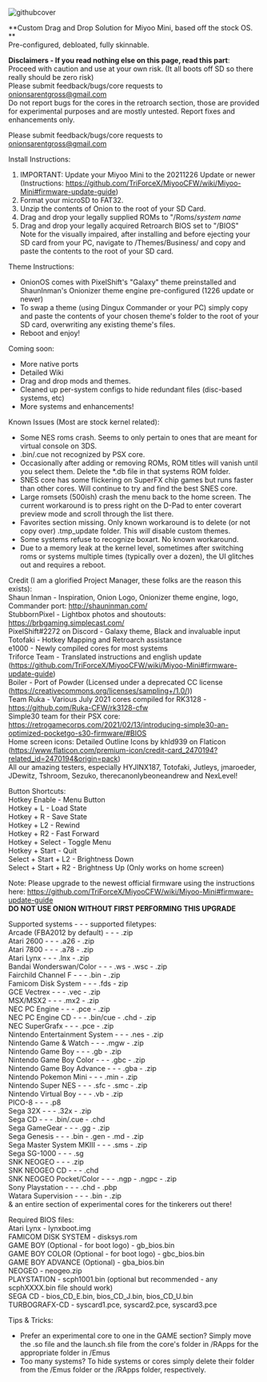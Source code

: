 ![githubcover](https://user-images.githubusercontent.com/85693713/148580152-0bc4aec1-310d-405c-8ab3-e7655991a7f3.png)

**Custom Drag and Drop Solution for Miyoo Mini, based off the stock OS.
**
<br>Pre-configured, debloated, fully skinnable.

**Disclaimers - If you read nothing else on this page, read this part**: 
<br>Proceed with caution and use at your own risk. (It all boots off SD so there really should be zero risk)
<br>Please submit feedback/bugs/core requests to onionsarentgross@gmail.com
<br>Do not report bugs for the cores in the retroarch section, those are provided for experimental purposes and are mostly untested. Report fixes and enhancements only.

Please submit feedback/bugs/core requests to onionsarentgross@gmail.com

Install Instructions:
1. IMPORTANT: Update your Miyoo Mini to the 20211226 Update or newer (Instructions: https://github.com/TriForceX/MiyooCFW/wiki/Miyoo-Mini#firmware-update-guide)
2. Format your microSD to FAT32.
3. Unzip the contents of Onion to the root of your SD Card.
4. Drag and drop your legally supplied ROMs to "/Roms/*system name*
5. Drag and drop your legally acquired Retroarch BIOS set to "/BIOS"
<br>Note for the visually impaired, after installing and before ejecting your SD card from your PC, navigate to /Themes/Business/ and copy and paste the contents to the root of your SD card. 

Theme Instructions:
- OnionOS comes with PixelShift's "Galaxy" theme preinstalled and ShaunInman's Onionizer theme engine pre-configured (1226 update or newer)
- To swap a theme (using Dingux Commander or your PC) simply copy and paste the contents of your chosen theme's folder to the root of your SD card, overwriting any existing theme's files.
- Reboot and enjoy!

Coming soon:
- More native ports
- Detailed Wiki
- Drag and drop mods and themes.
- Cleaned up per-system configs to hide redundant files (disc-based systems, etc)
- More systems and enhancements!

Known Issues (Most are stock kernel related):
- Some NES roms crash. Seems to only pertain to ones that are meant for virtual console on 3DS.
- .bin/.cue not recognized by PSX core.
- Occasionally after adding or removing ROMs, ROM titles will vanish until you select them. Delete the *.db file in that systems ROM folder. 
- SNES core has some flickering on SuperFX chip games but runs faster than other cores. Will continue to try and find the best SNES core.
- Large romsets (500ish) crash the menu back to the home screen. The current workaround is to press right on the D-Pad to enter coverart preview mode and scroll through the list there.
- Favorites section missing. Only known workaround is to delete (or not copy over) .tmp_update folder. This *will* disable custom themes.
- Some systems refuse to recognize boxart. No known workaround.
- Due to a memory leak at the kernel level, sometimes after switching roms or systems multiple times (typically over a dozen), the UI glitches out and requires a reboot.

Credit (I am a glorified Project Manager, these folks are the reason this exists): 
<br>Shaun Inman - Inspiration, Onion Logo, Onionizer theme engine, logo, Commander port: http://shauninman.com/
<br>StubbornPixel - Lightbox photos and shoutouts: https://brbgaming.simplecast.com/
<br>PixelShift#2272 on Discord - Galaxy theme, Black and invaluable input
<br>Totofaki - Hotkey Mapping and Retroarch assistance
<br>e1000 - Newly compiled cores for most systems
<br>Triforce Team - Translated instructions and english update (https://github.com/TriForceX/MiyooCFW/wiki/Miyoo-Mini#firmware-update-guide)
<br>Boiler - Port of Powder (Licensed under a deprecated CC license (https://creativecommons.org/licenses/sampling+/1.0/))
<br>Team Ruka - Various July 2021 cores compiled for RK3128 - https://github.com/Ruka-CFW/rk3128-cfw
<br>Simple30 team for their PSX core: https://retrogamecorps.com/2021/02/13/introducing-simple30-an-optimized-pocketgo-s30-firmware/#BIOS
<br>Home screen icons: Detailed Outline Icons by khld939 on Flaticon (https://www.flaticon.com/premium-icon/credit-card_2470194?related_id=2470194&origin=pack)
<br>All our amazing testers, especially HYJINX187, Totofaki, Jutleys, jmaroeder, JDewitz, Tshroom, Sezuko, therecanonlybeoneandrew and NexLevel!

Button Shortcuts:
<br>Hotkey Enable - Menu Button
<br>Hotkey + L - Load State
<br>Hotkey + R - Save State
<br>Hotkey + L2 - Rewind
<br>Hotkey + R2 - Fast Forward
<br>Hotkey + Select - Toggle Menu
<br>Hotkey + Start - Quit
<br>Select + Start + L2 - Brightness Down
<br>Select + Start + R2 - Brightness Up (Only works on home screen)

Note: Please upgrade to the newest official firmware using the instructions here: https://github.com/TriForceX/MiyooCFW/wiki/Miyoo-Mini#firmware-update-guide 
<br>**DO NOT USE ONION WITHOUT FIRST PERFORMING THIS UPGRADE**

Supported systems - - - supported filetypes:<br>
Arcade (FBA2012 by default) - - - .zip<br>
Atari 2600 - - - .a26 - .zip<br>
Atari 7800 - - - .a78 - .zip<br>
Atari Lynx - - - .lnx - .zip<br>
Bandai Wonderswan/Color - - - .ws - .wsc - .zip<br>
Fairchild Channel F - - - .bin - .zip<br>
Famicom Disk System - - - .fds - zip<br>
GCE Vectrex - - - .vec - .zip<br>
MSX/MSX2 - - - .mx2 - .zip<br>
NEC PC Engine - - - .pce - .zip<br>
NEC PC Engine CD - - - .bin/cue - .chd - .zip<br>
NEC SuperGrafx - - - .pce - .zip<br>
Nintendo Entertainment System - - - .nes - .zip<br>
Nintendo Game & Watch - - - .mgw - .zip<br>
Nintendo Game Boy - - - .gb - .zip<br>
Nintendo Game Boy Color - - - .gbc - .zip<br>
Nintendo Game Boy Advance - - - .gba - .zip<br>
Nintendo Pokemon Mini - - - .min - .zip<br>
Nintendo Super NES - - - .sfc - .smc - .zip<br>
Nintendo Virtual Boy - - - .vb - .zip<br>
PICO-8 - - - .p8<br>
Sega 32X - - - .32x - .zip<br>
Sega CD - - - .bin/.cue - .chd<br>
Sega GameGear - - - .gg - .zip<br>
Sega Genesis - - - .bin - .gen - .md - .zip<br>
Sega Master System MKIII - - - .sms - .zip<br>
Sega SG-1000 - - - .sg<br>
SNK NEOGEO - - - .zip<br>
SNK NEOGEO CD - - - .chd<br>
SNK NEOGEO Pocket/Color - - - .ngp - .ngpc - .zip<br>
Sony Playstation - - - .chd - .pbp<br>
Watara Supervision - - - .bin - .zip<br>
& an entire section of experimental cores for the tinkerers out there!<br>

Required BIOS files:
<br>Atari Lynx - lynxboot.img
<br>FAMICOM DISK SYSTEM - disksys.rom
<br>GAME BOY (Optional - for boot logo) - gb_bios.bin
<br>GAME BOY COLOR (Optional - for boot logo) - gbc_bios.bin
<br>GAME BOY ADVANCE (Optional) - gba_bios.bin
<br>NEOGEO - neogeo.zip
<br>PLAYSTATION - scph1001.bin (optional but recommended - any scphXXXX.bin file should work)
<br>SEGA CD - bios_CD_E.bin, bios_CD_J.bin, bios_CD_U.bin
<br>TURBOGRAFX-CD - syscard1.pce, syscard2.pce, syscard3.pce

Tips & Tricks:
- Prefer an experimental core to one in the GAME section? Simply move the .so file and the launch.sh file from the core's folder in /RApps for the appropriate folder in /Emus
- Too many systems? To hide systems or cores simply delete their folder from the /Emus folder or the /RApps folder, respectively.
